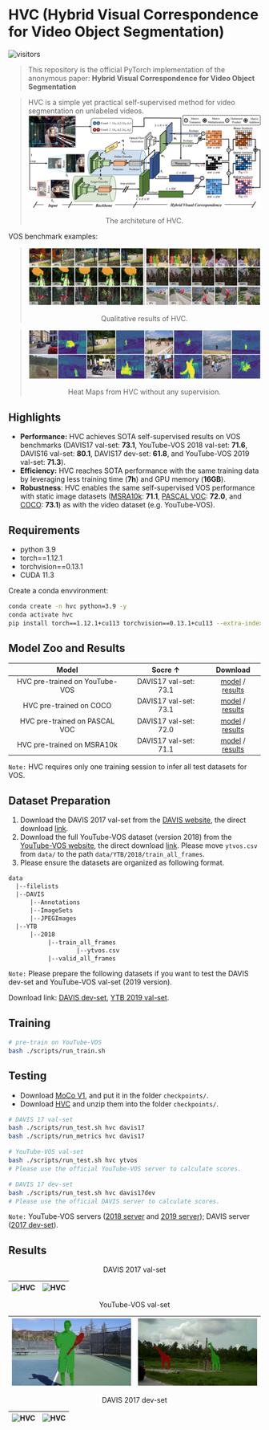 #  HVC (Hybrid Visual Correspondence for Video Object Segmentation)
![visitors](https://visitor-badge.glitch.me/badge?page_id=Anonymous-SSVOS.HVC)

>This repository is the official PyTorch implementation of the anonymous paper: **Hybrid Visual Correspondence for Video Object Segmentation**

>HVC is a simple yet practical self-supervised method for video segmentation on unlabeled videos.
![HVC](assets/pipeline.png)
><center>The architeture of HVC.</center>

VOS benchmark examples:
>![HVC](assets/vis.png)
><center>Qualitative results of HVC.</center>

>![HVC](assets/heat_map.png)
><center>Heat Maps from HVC without any supervision.</center>

## Highlights
- **Performance:** HVC achieves SOTA self-supervised results on VOS benchmarks (DAVIS17 val-set: **73.1**, YouTube-VOS 2018 val-set: **71.6**, DAVIS16 val-set: **80.1**, DAVIS17 dev-set: **61.8**, and YouTube-VOS 2019 val-set: **71.3**). 
- **Efficiency:** HVC reaches SOTA performance with the same training data by leveraging less training time (**7h**) and GPU memory (**16GB**).
- **Robustness**: HVC enables the same self-supervised VOS performance with static image datasets ([MSRA10k](https://mmcheng.net/msra10k/): **71.1**, [PASCAL VOC](http://host.robots.ox.ac.uk/pascal/VOC/): **72.0**, and [COCO](https://cocodataset.org/): **73.1**) as with the video dataset (e.g. YouTube-VOS).

## Requirements
- python 3.9
- torch==1.12.1 
- torchvision==0.13.1
- CUDA 11.3

Create a conda envvironment:
```bash
conda create -n hvc python=3.9 -y
conda activate hvc
pip install torch==1.12.1+cu113 torchvision==0.13.1+cu113 --extra-index-url https://download.pytorch.org/whl/cu113
```

## Model Zoo and Results
| Model                           | Socre ↑   |  Download                |
| :-----------------------------: | :-------: | :----------------------: |
| HVC pre-trained on YouTube-VOS  |  DAVIS17 val-set: 73.1  |  [model](https://github.com/Anonymous-SSVOS/HVC/releases/download/v0.1/releases_models.zip) / [results](https://github.com/Anonymous-SSVOS/HVC/releases/download/v0.1/hvc_ytb.zip) |
| HVC pre-trained on COCO         |  DAVIS17 val-set: 73.1  |  [model](https://github.com/Anonymous-SSVOS/HVC/releases/download/v0.1/releases_models.zip) / [results](https://github.com/Anonymous-SSVOS/HVC/releases/download/v0.1/hvc_coco.zip) |
| HVC pre-trained on PASCAL VOC   |  DAVIS17 val-set: 72.0  |  [model](https://github.com/Anonymous-SSVOS/HVC/releases/download/v0.1/releases_models.zip) / [results](https://github.com/Anonymous-SSVOS/HVC/releases/download/v0.1/hvc_voc.zip) |
| HVC pre-trained on MSRA10k      |  DAVIS17 val-set: 71.1  |  [model](https://github.com/Anonymous-SSVOS/HVC/releases/download/v0.1/releases_models.zip) / [results](https://github.com/Anonymous-SSVOS/HVC/releases/download/v0.1/hvc_msra.zip) |

``Note:`` HVC requires only one training session to infer all test datasets for VOS.

## Dataset Preparation
1. Download the DAVIS 2017 val-set from the [DAVIS website](https://davischallenge.org/), the direct download [link](https://data.vision.ee.ethz.ch/csergi/share/davis/DAVIS-2017-trainval-480p.zip).
2. Download the full YouTube-VOS dataset (version 2018) from the [YouTube-VOS website](https://youtube-vos.org/dataset/vos/), the direct download [link](https://drive.google.com/drive/folders/1bI5J1H3mxsIGo7Kp-pPZU8i6rnykOw7f?usp=sharing). Please move ``ytvos.csv`` from ``data/`` to the path ``data/YTB/2018/train_all_frames``.
3. Please ensure the datasets are organized as following format.
```
data
  |--filelists
  |--DAVIS
      |--Annotations
      |--ImageSets
      |--JPEGImages
  |--YTB
      |--2018
           |--train_all_frames
                   |--ytvos.csv
           |--valid_all_frames
```
``Note:`` Please prepare the following datasets if you want to test the DAVIS dev-set and YouTube-VOS val-set (2019 version).

Download link: [DAVIS dev-set](https://data.vision.ee.ethz.ch/csergi/share/davis/DAVIS-2017-test-dev-480p.zip), [YTB 2019 val-set](https://drive.google.com/drive/folders/1BWzrCWyPEmBEKm0lOHe5KLuBuQxUSwqz?usp=sharing).

## Training
```bash
# pre-train on YouTube-VOS
bash ./scripts/run_train.sh
```

## Testing
- Download [MoCo V1](https://dl.fbaipublicfiles.com/moco/moco_checkpoints/moco_v1_200ep/moco_v1_200ep_pretrain.pth.tar), and put it in the folder ``checkpoints/``.
- Download [HVC](https://github.com/Anonymous-SSVOS/HVC/releases/download/v0.1/releases_models.zip) and unzip them into the folder ``checkpoints/``.
```bash
# DAVIS 17 val-set
bash ./scripts/run_test.sh hvc davis17
bash ./scripts/run_metrics hvc davis17
```
```bash
# YouTube-VOS val-set
bash ./scripts/run_test.sh hvc ytvos
# Please use the official YouTube-VOS server to calculate scores.
```
```bash
# DAVIS 17 dev-set
bash ./scripts/run_test.sh hvc davis17dev
# Please use the official DAVIS server to calculate scores.
```
``Note:`` YouTube-VOS servers ([2018 server](https://codalab.lisn.upsaclay.fr/competitions/7685) and [2019 server](https://codalab.lisn.upsaclay.fr/competitions/6066)); DAVIS server ([2017 dev-set](https://codalab.lisn.upsaclay.fr/competitions/6812)).

## Results

<center>DAVIS 2017 val-set</center>

![HVC](assets/bmx-trees.gif) | ![HVC](assets/india.gif)
---|---

<center>YouTube-VOS val-set</center>

![HVC](assets/06a5dfb511.gif) | ![HVC](assets/f1ccd08a3d.gif)
---|---

<center>DAVIS 2017 dev-set</center>

![HVC](assets/girl-dog.gif) | ![HVC](assets/tandem.gif)
---|---
